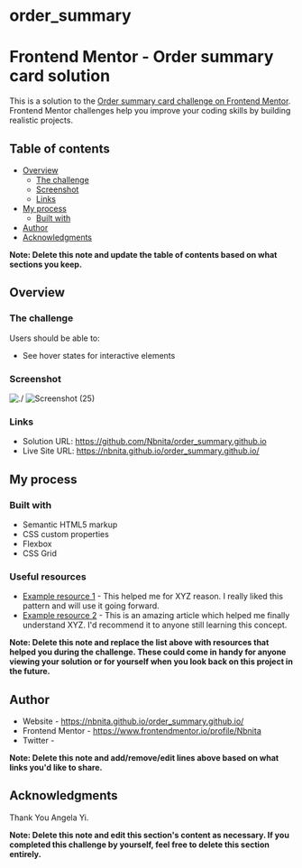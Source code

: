# order_summary
# Frontend Mentor - Order summary card solution

This is a solution to the [Order summary card challenge on Frontend Mentor](https://www.frontendmentor.io/challenges/order-summary-component-QlPmajDUj). Frontend Mentor challenges help you improve your coding skills by building realistic projects. 

## Table of contents

- [Overview](#overview)
  - [The challenge](#the-challenge)
  - [Screenshot](#screenshot)
  - [Links](#links)
- [My process](#my-process)
  - [Built with](#built-with)
- [Author](#author)
- [Acknowledgments](#acknowledgments)

**Note: Delete this note and update the table of contents based on what sections you keep.**

## Overview

### The challenge

Users should be able to:

- See hover states for interactive elements

### Screenshot

![./](./screenshot.jpg)
![Screenshot (25)](https://user-images.githubusercontent.com/43490322/131805359-1ab02ce9-b008-4a63-9d13-a5cb47b17821.png)



### Links

- Solution URL: https://github.com/Nbnita/order_summary.github.io
- Live Site URL: https://nbnita.github.io/order_summary.github.io/

## My process

### Built with

- Semantic HTML5 markup
- CSS custom properties
- Flexbox
- CSS Grid

### Useful resources

- [Example resource 1](https://www.example.com) - This helped me for XYZ reason. I really liked this pattern and will use it going forward.
- [Example resource 2](https://www.example.com) - This is an amazing article which helped me finally understand XYZ. I'd recommend it to anyone still learning this concept.

**Note: Delete this note and replace the list above with resources that helped you during the challenge. These could come in handy for anyone viewing your solution or for yourself when you look back on this project in the future.**

## Author

- Website - https://nbnita.github.io/order_summary.github.io/
- Frontend Mentor - https://www.frontendmentor.io/profile/Nbnita
- Twitter - 

**Note: Delete this note and add/remove/edit lines above based on what links you'd like to share.**

## Acknowledgments
Thank You Angela Yi.

**Note: Delete this note and edit this section's content as necessary. If you completed this challenge by yourself, feel free to delete this section entirely.**


